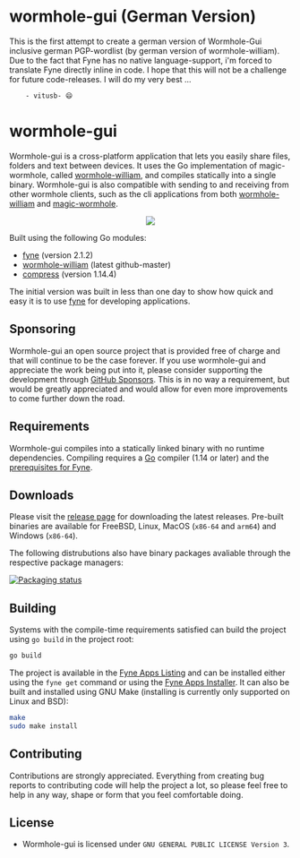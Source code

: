 # wormhole-gui (German Version)

This is the first attempt to create a german version of Wormhole-Gui inclusive german PGP-wordlist (by german version of wormhole-william). Due to the fact that Fyne has no native language-support, i'm forced to translate Fyne directly inline in code. I hope that this will not be a challenge for future code-releases. I will do my very best ...

        - vitusb- 😄

# wormhole-gui

Wormhole-gui is a cross-platform application that lets you easily share files, folders and text between devices.
It uses the Go implementation of magic-wormhole, called [wormhole-william](https://github.com/vitusb/wormhole-william), and compiles statically into a single binary. Wormhole-gui is also compatible with sending to and receiving from other wormhole clients, such as the cli applications from both [wormhole-william](https://github.com/vitusb/wormhole-william) and [magic-wormhole](https://github.com/magic-wormhole/magic-wormhole).

<p align="center">
  <img src="internal/assets/screenshot.png" />
</p>

Built using the following Go modules:
- [fyne](https://github.com/fyne-io/fyne) (version 2.1.2)
- [wormhole-william](https://github.com/vitusb/wormhole-william) (latest github-master)
- [compress](https://github.com/klauspost/compress) (version 1.14.4)

The initial version was built in less than one day to show how quick and easy it is to use [fyne](https://github.com/fyne-io/fyne) for developing applications.

## Sponsoring

Wormhole-gui an open source project that is provided free of charge and that will continue to be the case forever. If you use wormhole-gui and appreciate the work being put into it, please consider supporting the development through [GitHub Sponsors](https://github.com/sponsors/Jacalz). This is in no way a requirement, but would be greatly appreciated and would allow for even more improvements to come further down the road.

## Requirements

Wormhole-gui compiles into a statically linked binary with no runtime dependencies.
Compiling requires a [Go](https://golang.org) compiler (1.14 or later) and the [prerequisites for Fyne](https://developer.fyne.io/started/).

## Downloads

Please visit the [release page](https://github.com/vitusb/wormhole-gui/releases) for downloading the latest releases.
Pre-built binaries are available for FreeBSD, Linux, MacOS (`x86-64` and `arm64`) and Windows (`x86-64`).

The following distrubutions also have binary packages avaliable through the respective package managers:

[![Packaging status](https://repology.org/badge/vertical-allrepos/wormhole-gui.svg)](https://repology.org/project/wormhole-gui/versions)

## Building

Systems with the compile-time requirements satisfied can build the project using `go build` in the project root:
```bash
go build
```

The project is available in the [Fyne Apps Listing](https://apps.fyne.io/apps/wormhole-gui.html) and can be installed either using the `fyne get` command or using the [Fyne Apps Installer](https://apps.fyne.io/apps/io.fyne.apps.html).
It can also be built and installed using GNU Make (installing is currently only supported on Linux and BSD):
```bash
make
sudo make install
```

## Contributing

Contributions are strongly appreciated. Everything from creating bug reports to contributing code will help the project a lot, so please feel free to help in any way, shape or form that you feel comfortable doing.

## License
- Wormhole-gui is licensed under `GNU GENERAL PUBLIC LICENSE Version 3`.
